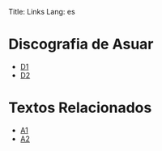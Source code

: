 Title: Links
Lang: es

# Discografia de Asuar

* [D1](http://url.com)
* [D2](http://url.com)

# Textos Relacionados
* [A1](http://url.com)
* [A2](http://url.com)

